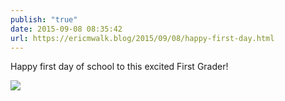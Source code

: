 ```yaml
---
publish: "true"
date: 2015-09-08 08:35:42
url: https://ericmwalk.blog/2015/09/08/happy-first-day.html
---
```


Happy first day of school to this excited First Grader!

![](https://ericmwalk.blog/uploads/2022/b6b5723111.jpg)